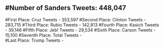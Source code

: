 #Number of Sanders Tweets: 448,047
---
#First Place: Cruz Tweets - 353,597
#Second Place: Clinton Tweets - 283,715
#Third Place: Rubio Tweets - 142,813
#Fourth Place: Kasich Tweets - 39,146
#Fifth Place: Jeb! Tweets - 29,534
#Sixth Place: Carson Tweets - 15,100
#Seventh Place: Total Tweets -  
#Last Place: Trump Tweets - 

